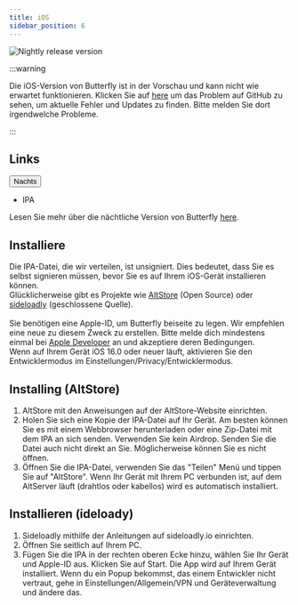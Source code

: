 ```yaml
---
title: iOS
sidebar_position: 6
---
```


![Nightly release version](https://img.shields.io/badge/dynamic/yaml?color=f7d28c\&label=Nightly\&query=%24.version\&url=https%3A%2F%2Fraw.githubusercontent.com%2FLinwoodDev%2Fbutterfly%2Fnightly%2Fapp%2Fpubspec.yaml\&style=for-the-badge)

:::warning

Die iOS-Version von Butterfly ist in der Vorschau und kann nicht wie erwartet funktionieren.
Klicken Sie auf [here](https://github.com/LinwoodDev/Butterfly/issues/244) um das Problem auf GitHub zu sehen, um aktuelle Fehler und Updates zu finden. Bitte melden Sie dort irgendwelche Probleme.

:::

## Links

<div className="dropdown dropdown--hoverable margin--sm">
  <button className="button button--outline button--danger button--lg">Nachts</button>
  <ul className="dropdown__menu">
    <li>
      <DownloadButton className="dropdown__link" href="https://github.com/LinwoodDev/butterfly/releases/download/nightly/linwood-butterfly-ios.ipa">
        IPA
      </DownloadButton>
    </li>
  </ul>
</div>

Lesen Sie mehr über die nächtliche Version von Butterfly [here](/nightly).

## Installiere

Die IPA-Datei, die wir verteilen, ist unsigniert. Dies bedeutet, dass Sie es selbst signieren müssen, bevor Sie es auf Ihrem iOS-Gerät installieren können. \
Glücklicherweise gibt es Projekte wie [AltStore](https://altstore.io) (Open Source) oder [sideloadly](https://sideloadly.io) (geschlossene Quelle). \
\
Sie benötigen eine Apple-ID, um Butterfly beiseite zu legen. Wir empfehlen eine neue zu diesem Zweck zu erstellen. Bitte melde dich mindestens einmal bei [Apple Developer](https://developer.apple.com) an und akzeptiere deren Bedingungen.
\
Wenn auf Ihrem Gerät iOS 16.0 oder neuer läuft, aktivieren Sie den Entwicklermodus im Einstellungen/Privacy/Entwicklermodus.

## Installing (AltStore)

1. AltStore mit den Anweisungen auf der AltStore-Website einrichten.
2. Holen Sie sich eine Kopie der IPA-Datei auf Ihr Gerät. Am besten können Sie es mit einem Webbrowser herunterladen oder eine Zip-Datei mit dem IPA an sich senden. Verwenden Sie kein Airdrop. Senden Sie die Datei auch nicht direkt an Sie. Möglicherweise können Sie es nicht öffnen.
3. Öffnen Sie die IPA-Datei, verwenden Sie das "Teilen" Menü und tippen Sie auf "AltStore". Wenn Ihr Gerät mit Ihrem PC verbunden ist, auf dem AltServer läuft (drahtlos oder kabellos) wird es automatisch installiert.

## Installieren (ideloady)

1. Sideloadly mithilfe der Anleitungen auf sideloadly.io einrichten.
2. Öffnen Sie seitlich auf Ihrem PC.
3. Fügen Sie die IPA in der rechten oberen Ecke hinzu, wählen Sie Ihr Gerät und Apple-ID aus. Klicken Sie auf Start. Die App wird auf Ihrem Gerät installiert.
   Wenn du ein Popup bekommst, das einem Entwickler nicht vertraut, gehe in Einstellungen/Allgemein/VPN und Geräteverwaltung und ändere das.
